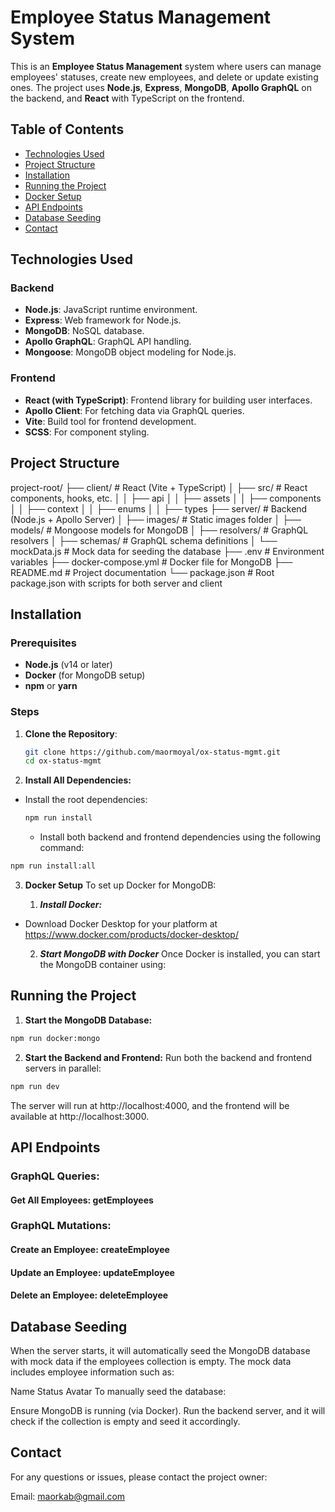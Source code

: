 # Employee Status Management System

This is an **Employee Status Management** system where users can manage employees' statuses, create new employees, and delete or update existing ones. The project uses **Node.js**, **Express**, **MongoDB**, **Apollo GraphQL** on the backend, and **React** with TypeScript on the frontend.

## Table of Contents

- [Technologies Used](#technologies-used)
- [Project Structure](#project-structure)
- [Installation](#installation)
- [Running the Project](#running-the-project)
- [Docker Setup](#docker-setup)
- [API Endpoints](#api-endpoints)
- [Database Seeding](#database-seeding)
- [Contact](#contact)

## Technologies Used

### Backend

- **Node.js**: JavaScript runtime environment.
- **Express**: Web framework for Node.js.
- **MongoDB**: NoSQL database.
- **Apollo GraphQL**: GraphQL API handling.
- **Mongoose**: MongoDB object modeling for Node.js.

### Frontend

- **React (with TypeScript)**: Frontend library for building user interfaces.
- **Apollo Client**: For fetching data via GraphQL queries.
- **Vite**: Build tool for frontend development.
- **SCSS**: For component styling.

## Project Structure

project-root/
├── client/ # React (Vite + TypeScript)
│ ├── src/ # React components, hooks, etc.
│ │ ├── api
│ │ ├── assets
│ │ ├── components
│ │ ├── context
│ │ ├── enums
│ │ ├── types
├── server/ # Backend (Node.js + Apollo Server)
│ ├── images/ # Static images folder
│ ├── models/ # Mongoose models for MongoDB
│ ├── resolvers/ # GraphQL resolvers
│ ├── schemas/ # GraphQL schema definitions
│ └── mockData.js # Mock data for seeding the database
├── .env # Environment variables
├── docker-compose.yml # Docker file for MongoDB
├── README.md # Project documentation
└── package.json # Root package.json with scripts for both server and client

## Installation

### Prerequisites

- **Node.js** (v14 or later)
- **Docker** (for MongoDB setup)
- **npm** or **yarn**

### Steps

1. **Clone the Repository**:

   ```bash
   git clone https://github.com/maormoyal/ox-status-mgmt.git
   cd ox-status-mgmt
   ```

2. **Install All Dependencies:**

- Install the root dependencies:

  ```bash
  npm run install
  ```

  - Install both backend and frontend dependencies using the following command:

```bash
npm run install:all
```

3. **Docker Setup**
   To set up Docker for MongoDB:

   1. **_Install Docker:_**

- Download Docker Desktop for your platform at https://www.docker.com/products/docker-desktop/

  2.  **_Start MongoDB with Docker_**
      Once Docker is installed, you can start the MongoDB container using:

## Running the Project

1. **Start the MongoDB Database:**

```bash
npm run docker:mongo
```

2. **Start the Backend and Frontend:**
   Run both the backend and frontend servers in parallel:

```bash
npm run dev
```

The server will run at http://localhost:4000, and the frontend will be available at http://localhost:3000.

## API Endpoints

### GraphQL Queries:

#### Get All Employees: getEmployees

### GraphQL Mutations:

#### Create an Employee: createEmployee

#### Update an Employee: updateEmployee

#### Delete an Employee: deleteEmployee

## Database Seeding

When the server starts, it will automatically seed the MongoDB database with mock data if the employees collection is empty. The mock data includes employee information such as:

Name
Status
Avatar
To manually seed the database:

Ensure MongoDB is running (via Docker).
Run the backend server, and it will check if the collection is empty and seed it accordingly.

## Contact

For any questions or issues, please contact the project owner:

Email: maorkab@gmail.com
